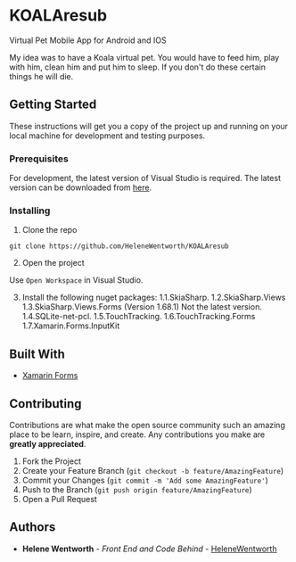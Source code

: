 # KOALAresub
Virtual Pet Mobile App for Android and IOS

My idea was to have a Koala virtual pet. You would have to feed him, play with him,
clean him and put him to sleep. If you don't do these certain things he will die.

## Getting Started

These instructions will get you a copy of the project up and running on your local machine for development and testing purposes.

### Prerequisites

For development, the latest version of Visual Studio is required. The latest version can be downloaded from [here](https://visualstudio.microsoft.com/downloads/).

<!--A step by step series of examples that tell you how to get a development env running-->
### Installing

1. Clone the repo
```
git clone https://github.com/HeleneWentworth/KOALAresub
```
2. Open the project

Use `Open Workspace` in Visual Studio.

3. Install the following nuget packages:
1.1.SkiaSharp.
1.2.SkiaSharp.Views
1.3.SkiaSharp.Views.Forms (Version 1.68.1) Not the latest version.
1.4.SQLite-net-pcl.
1.5.TouchTracking.
1.6.TouchTracking.Forms
1.7.Xamarin.Forms.InputKit


## Built With

* [Xamarin Forms](https://docs.microsoft.com/en-us/xamarin/xamarin-forms/)


## Contributing

Contributions are what make the open source community such an amazing place to be learn, inspire, and create. Any contributions you make are **greatly appreciated**.

1. Fork the Project
2. Create your Feature Branch (`git checkout -b feature/AmazingFeature`)
3. Commit your Changes (`git commit -m 'Add some AmazingFeature'`)
4. Push to the Branch (`git push origin feature/AmazingFeature`)
5. Open a Pull Request

## Authors

* **Helene Wentworth** - *Front End and Code Behind* - [HeleneWentworth](https://github.com/HeleneWentworth/KOALAresub)
